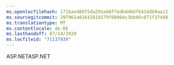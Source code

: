 ```yaml
---
ms.openlocfilehash: 171bae486f5da291eb8f7edbdd8df641ddb9aa11
ms.sourcegitcommit: 397961a0164281b579f68064c3bb66c071f374d9
ms.translationtype: MT
ms.contentlocale: de-DE
ms.lasthandoff: 07/14/2020
ms.locfileid: "71137939"
---
```

<span data-ttu-id="0c381-101">ASP.NET</span><span class="sxs-lookup"><span data-stu-id="0c381-101">ASP.NET</span></span>